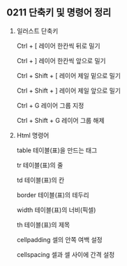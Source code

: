 ## 0211 단축키 및 명령어 정리

1. 일러스트 단축키

   Ctrl + [ 레이어 한칸씩 뒤로 밀기

   Ctrl + ] 레이어 한칸씩 앞으로 밀기

   Ctrl + Shift + [ 레이어 제일 밑으로 밀기

   Ctrl + Shift + ] 레이어 제일 앞으로 밀기

   Ctrl +  G 레이어 그룹 지정

   Ctrl + Shift + G 레이어 그룹 해제

2. Html 명령어

   table 테이블(표)을 만드는 태그

   tr 테이블(표)의 줄

   td 테이블(표)의 칸

   border 테이블(표)의 테두리

   width 테이블(표)의 너비(픽셀)

   th 테이블(표)의 제목

   cellpadding 셀의 안쪽 여백 설정

   cellspacing 셀과 셀 사이에 간격 설정